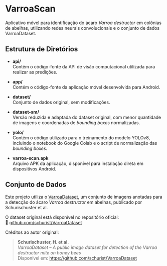 # VarroaScan

Aplicativo móvel para identificação do ácaro *Varroa destructor* em colônias de abelhas, utilizando redes neurais convolucionais e o conjunto de dados VarroaDataset.

## Estrutura de Diretórios

- **api/**  
  Contém o código-fonte da API de visão computacional utilizada para realizar as predições.

- **app/**  
  Contém o código-fonte da aplicação móvel desenvolvida para Android.

- **dataset/**  
  Conjunto de dados original, sem modificações.

- **dataset-sm/**  
  Versão reduzida e adaptada do dataset original, com menor quantidade de imagens e coordenadas de *bounding boxes* normalizadas.

- **yolo/**  
  Contém o código utilizado para o treinamento do modelo YOLOv8, incluindo o notebook do Google Colab e o script de normalização das *bounding boxes*.

- **varroa-scan.apk**  
  Arquivo APK da aplicação, disponível para instalação direta em dispositivos Android.

## Conjunto de Dados

Este projeto utiliza o [VarroaDataset](https://github.com/schurist/VarroaDataset), um conjunto de imagens anotadas para a detecção do ácaro *Varroa destructor* em abelhas, publicado por Schurischuster et al.

O dataset original está disponível no repositório oficial:  
🔗 [github.com/schurist/VarroaDataset](https://github.com/schurist/VarroaDataset)

Créditos ao autor original:
> **Schurischuster, H. et al.**  
> *VarroaDataset – A public image dataset for detection of the Varroa destructor mite on honey bees*  
> Disponível em: https://github.com/schurist/VarroaDataset
